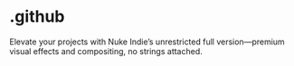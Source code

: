 # .github
Elevate your projects with Nuke Indie’s unrestricted full version—premium visual effects and compositing, no strings attached.
